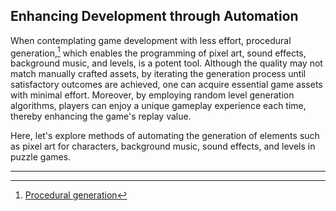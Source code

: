 ## Enhancing Development through Automation

When contemplating game development with less effort, procedural generation,[^1] which enables the programming of pixel art, sound effects, background music, and levels, is a potent tool. Although the quality may not match manually crafted assets, by iterating the generation process until satisfactory outcomes are achieved, one can acquire essential game assets with minimal effort. Moreover, by employing random level generation algorithms, players can enjoy a unique gameplay experience each time, thereby enhancing the game's replay value.

Here, let's explore methods of automating the generation of elements such as pixel art for characters, background music, sound effects, and levels in puzzle games.

---

[^1]: [Procedural generation](https://en.wikipedia.org/wiki/Procedural_generation)
